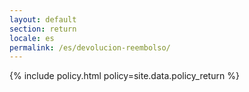 ```yaml
---
layout: default
section: return
locale: es
permalink: /es/devolucion-reembolso/
---
```


{% include policy.html policy=site.data.policy_return %}
